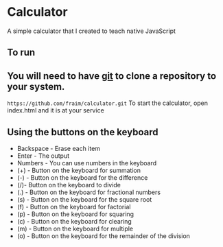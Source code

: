 # Calculator

A simple calculator that I created to teach native JavaScript

## To run

You will need to have [git](https://git-scm.com/) to clone a repository to your system.
--------------------------------------------------------------------
`https://github.com/fraim/calculator.git`
To start the calculator, open index.html and it is at your service

## Using the buttons on the keyboard

* Backspace - Erase each item
* Enter - The output
* Numbers - You can use numbers in the keyboard
* (+) - Button on the keyboard for summation
* (-) - Button on the keyboard for the difference 
* (/)- Button on the keyboard to divide
* (.) - Button on the keyboard for fractional numbers
* (s) - Button on the keyboard for the square root
* (f) - Button on the keyboard for factorial
* (p) - Button on the keyboard for squaring
* (с) - Button on the keyboard for clearing
* (m) - Button on the keyboard for multiple
* (o) - Button on the keyboard for the remainder of the division
